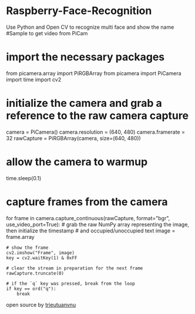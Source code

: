 # Raspberry-Face-Recognition
Use Python and Open CV to recognize multi face and show the name
#Sample to get video from PiCam
# import the necessary packages
from picamera.array import PiRGBArray
from picamera import PiCamera
import time
import cv2
 
# initialize the camera and grab a reference to the raw camera capture
camera = PiCamera()
camera.resolution = (640, 480)
camera.framerate = 32
rawCapture = PiRGBArray(camera, size=(640, 480))
 
# allow the camera to warmup
time.sleep(0.1)
 
# capture frames from the camera
for frame in camera.capture_continuous(rawCapture, format="bgr", use_video_port=True):
	# grab the raw NumPy array representing the image, then initialize the timestamp
	# and occupied/unoccupied text
	image = frame.array
 
	# show the frame
	cv2.imshow("Frame", image)
	key = cv2.waitKey(1) & 0xFF
 
	# clear the stream in preparation for the next frame
	rawCapture.truncate(0)
 
	# if the `q` key was pressed, break from the loop
	if key == ord("q"):
		break

open source by [trieutuanvnu](https://github.com/trieutuanvnu/Raspberry-Face-Recognition)
